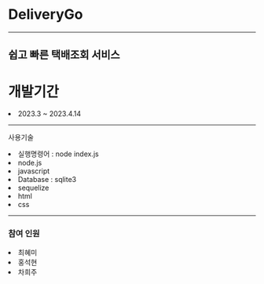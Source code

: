 # DeliveryGo
----------------
쉽고 빠른 택배조회 서비스
--------------

<h1>개발기간</h1>
<li>2023.3 ~ 2023.4.14</li>

---------------
사용기술
<li>실행명령어 : node index.js</li>
<li>node.js</li>
<li>javascript</li> 
<li>Database : sqlite3</li> 
<li>sequelize</li>
<li>html</li> 
<li>css</li>

----------------
<h3>참여 인원</h3>

<li>최혜미</li>
<li>홍석현</li>
<li>차희주</li>
